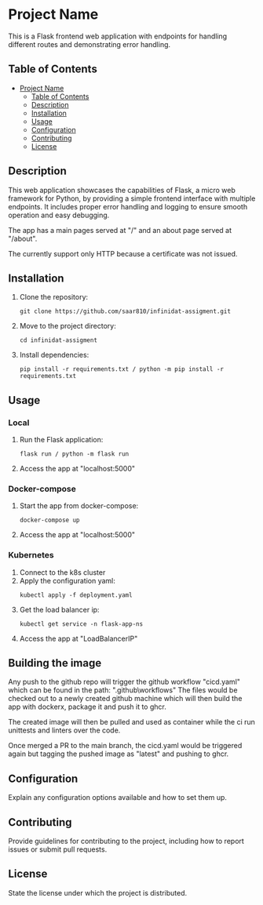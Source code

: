 # Project Name

This is a Flask frontend web application with endpoints for handling different routes and demonstrating error handling.

## Table of Contents

- [Project Name](#project-name)
  - [Table of Contents](#table-of-contents)
  - [Description](#description)
  - [Installation](#installation)
  - [Usage](#usage)
  - [Configuration](#configuration)
  - [Contributing](#contributing)
  - [License](#license)

## Description

This web application showcases the capabilities of Flask, a micro web framework for Python, by providing a simple frontend interface with multiple endpoints. It includes proper error handling and logging to ensure smooth operation and easy debugging.

The app has a main pages served at "/" and an about page served at "/about".

The currently support only HTTP because a certificate was not issued.

## Installation

1. Clone the repository:
    ```
    git clone https://github.com/saar810/infinidat-assigment.git
    ```
2. Move to the project directory:
    ```
    cd infinidat-assigment
    ```
3. Install dependencies:
    ```
    pip install -r requirements.txt / python -m pip install -r requirements.txt
    ```

## Usage

### Local 

1. Run the Flask application:
    ```
    flask run / python -m flask run
    ```
2. Access the app at "localhost:5000"

### Docker-compose
1. Start the app from docker-compose:
    ```
    docker-compose up
    ```
2. Access the app at "localhost:5000"

### Kubernetes
1. Connect to the k8s cluster
2. Apply the configuration yaml:
    ```
    kubectl apply -f deployment.yaml
    ```
3. Get the load balancer ip:
    ```
    kubectl get service -n flask-app-ns
    ```
3. Access the app at "LoadBalancerIP"

## Building the image
Any push to the github repo will trigger the github workflow "cicd.yaml" which can be found in the path: ".github\workflows\"
The files would be checked out to a newly created github machine which will then build the app with dockerx, package it and push it to ghcr.

The created image will then be pulled and used as container while the ci run unittests and linters over the code.

Once merged a PR to the main branch, the cicd.yaml would be triggered again but tagging the pushed image as "latest" and pushing to ghcr.

## Configuration

Explain any configuration options available and how to set them up.

## Contributing

Provide guidelines for contributing to the project, including how to report issues or submit pull requests.

## License

State the license under which the project is distributed.

